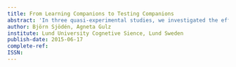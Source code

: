 ```yaml
---
title: From Learning Companions to Testing Companions
abstract: 'In three quasi-experimental studies, we investigated the effects of placing a Teachable Agent (TA) from a math game in a digital summative test. We hypothesized that the TA would affect test performance, even without actual “teachability”, by social influence on the test situation. In Study 1 (N=47), students did a pretest, played the math game for seven weeks, and did a posttest either with or without the TA. In Study 2 (N=62), students did not play the game but were introduced to a TA directly in the posttest. In Study 3 (N=165), the game included a social chat with the TA, and the posttest offered a choice of more difficult questions. Results showed significant effects of the TA on choice and performance on conceptual math problems, though not on overall test scores. We conclude that experience with a TA can influence performance beyond interaction and informative feedback.'
author: Björn Sjödén, Agneta Gulz
institute: Lund University Cognetive Sience, Lund Sweden
publish-date: 2015-06-17
complete-ref:
ISSN:
---
```

